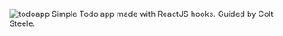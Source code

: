 ![todoapp](https://i.ibb.co/0rY69zR/Screenshot-2020-12-18-145800.jpg)
Simple Todo app made with ReactJS hooks.
Guided by Colt Steele.
